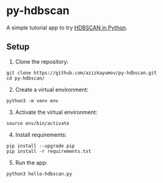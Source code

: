 # py-hdbscan
A simple tutorial app to try [HDBSCAN in Python](https://hdbscan.readthedocs.io/en/latest/index.html).  

## Setup
1. Clone the repository:
```
git clone https://github.com/azizkayumov/py-hdbscan.git
cd py-hdbscan/
```
2. Create a virtual environment:
```
python3 -m venv env
```
3. Activate the virtual environment:
```
source env/bin/activate
```
4. Install requirements:
```
pip install --upgrade pip
pip install -r requirements.txt
```
5. Run the app:
```
python3 hello-hdbscan.py
```
